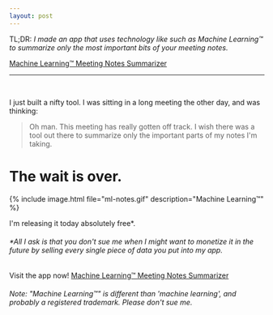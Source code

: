 ```yaml
---
layout: post
---
```


TL;DR: _I made an app that uses technology like such as Machine Learning™ to summarize only the most important bits of your meeting notes._ 

[Machine Learning™ Meeting Notes Summarizer](https://dannstockton.com/ml-meeting-notes)

---
<br/>

I just built a nifty tool. I was sitting in a long meeting the other day, and was thinking:

> Oh man. This meeting has really gotten off track. I wish there was a tool out there to
summarize only the important parts of my notes I'm taking.

# The wait is over.

{% include image.html file="ml-notes.gif" description="Machine Learning™" %}

I'm releasing it today absolutely free*. 

###### *All I ask is that you don't sue me when I might want to monetize it in the future by selling every single piece of data you put into my app.

Visit the app now! [Machine Learning™ Meeting Notes Summarizer](https://dannstockton.com/ml-meeting-notes)

###### Note: "Machine Learning™" is different than 'machine learning', and probably a registered trademark. Please don't sue me.
